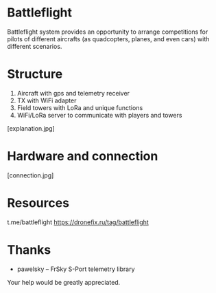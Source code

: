 # Battleflight

Battleflight system provides an opportunity to arrange competitions for pilots of different aircrafts (as quadcopters, planes, and even cars) with different scenarios.

# Structure

1. Aircraft with gps and telemetry receiver
2. TX with WiFi adapter
3. Field towers with LoRa and unique functions
4. WiFi/LoRa server to communicate with players and towers

[explanation.jpg]

# Hardware and connection

[connection.jpg]

# Resources

t.me/battleflight
https://dronefix.ru/tag/battleflight

# Thanks

* pawelsky – FrSky S-Port telemetry library

Your help would be greatly appreciated.
